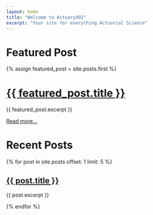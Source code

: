 ```yaml
---
layout: home
title: "Welcome to Actuary492"
excerpt: "Your site for everything Actuarial Science"
---
```


# Featured Post

<div class="featured-post">
  {% assign featured_post = site.posts.first %}
  <h1><a href="{{ featured_post.url | relative_url }}">{{ featured_post.title }}</a></h1>
  <p>{{ featured_post.excerpt }}</p>
  <a href="{{ featured_post.url | relative_url }}" class="read-more">Read more...</a>
</div>

# Recent Posts

<div class="featured-posts-row">
  {% for post in site.posts offset: 1 limit: 5 %}
    <div class="featured-post">
      <h2><a href="{{ post.url | relative_url }}">{{ post.title }}</a></h2>
      <p>{{ post.excerpt }}</p>
    </div>
  {% endfor %}
</div>
